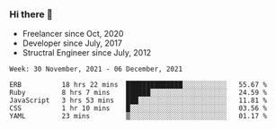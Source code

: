 ### Hi there 👋

- Freelancer since Oct, 2020
- Developer since July, 2017
- Structral Engineer since July, 2012

<!--START_SECTION:waka-->
```text
Week: 30 November, 2021 - 06 December, 2021

ERB          18 hrs 22 mins  ██████████████░░░░░░░░░░░   55.67 % 
Ruby         8 hrs 7 mins    ██████░░░░░░░░░░░░░░░░░░░   24.59 % 
JavaScript   3 hrs 53 mins   ███░░░░░░░░░░░░░░░░░░░░░░   11.81 % 
CSS          1 hr 10 mins    █░░░░░░░░░░░░░░░░░░░░░░░░   03.56 % 
YAML         23 mins         ▒░░░░░░░░░░░░░░░░░░░░░░░░   01.17 % 
```
<!--END_SECTION:waka-->
